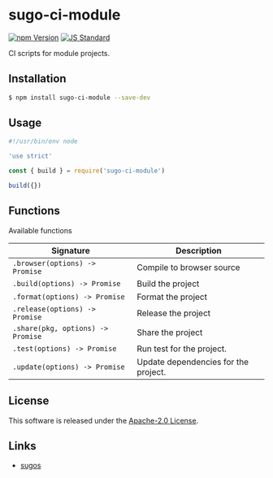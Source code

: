 sugo-ci-module
==========

<!---
This file is generated by ape-tmpl. Do not update manually.
--->

<!-- Badge Start -->
<a name="badges"></a>

[![npm Version][bd_npm_shield_url]][bd_npm_url]
[![JS Standard][bd_standard_shield_url]][bd_standard_url]

[bd_repo_url]: https://github.com/realglobe-Inc/sugo-ci-module
[bd_travis_url]: http://travis-ci.org/realglobe-Inc/sugo-ci-module
[bd_travis_shield_url]: http://img.shields.io/travis/realglobe-Inc/sugo-ci-module.svg?style=flat
[bd_travis_com_url]: http://travis-ci.com/realglobe-Inc/sugo-ci-module
[bd_travis_com_shield_url]: https://api.travis-ci.com/realglobe-Inc/sugo-ci-module.svg?token=
[bd_license_url]: https://github.com/realglobe-Inc/sugo-ci-module/blob/master/LICENSE
[bd_codeclimate_url]: http://codeclimate.com/github/realglobe-Inc/sugo-ci-module
[bd_codeclimate_shield_url]: http://img.shields.io/codeclimate/github/realglobe-Inc/sugo-ci-module.svg?style=flat
[bd_codeclimate_coverage_shield_url]: http://img.shields.io/codeclimate/coverage/github/realglobe-Inc/sugo-ci-module.svg?style=flat
[bd_gemnasium_url]: https://gemnasium.com/realglobe-Inc/sugo-ci-module
[bd_gemnasium_shield_url]: https://gemnasium.com/realglobe-Inc/sugo-ci-module.svg
[bd_npm_url]: http://www.npmjs.org/package/sugo-ci-module
[bd_npm_shield_url]: http://img.shields.io/npm/v/sugo-ci-module.svg?style=flat
[bd_standard_url]: http://standardjs.com/
[bd_standard_shield_url]: https://img.shields.io/badge/code%20style-standard-brightgreen.svg

<!-- Badge End -->


<!-- Description Start -->
<a name="description"></a>

CI scripts for module projects.

<!-- Description End -->


<!-- Overview Start -->
<a name="overview"></a>



<!-- Overview End -->


<!-- Sections Start -->
<a name="sections"></a>

<!-- Section from "doc/guides/01.Installation.md.hbs" Start -->

<a name="section-doc-guides-01-installation-md"></a>

Installation
-----

```bash
$ npm install sugo-ci-module --save-dev
```


<!-- Section from "doc/guides/01.Installation.md.hbs" End -->

<!-- Section from "doc/guides/02.Usage.md.hbs" Start -->

<a name="section-doc-guides-02-usage-md"></a>

Usage
---------

```javascript
#!/usr/bin/env node

'use strict'

const { build } = require('sugo-ci-module')

build({})


```


<!-- Section from "doc/guides/02.Usage.md.hbs" End -->

<!-- Section from "doc/guides/03.Functions.md.hbs" Start -->

<a name="section-doc-guides-03-functions-md"></a>

Functions
---------

Available functions

| Signature | Description |
| ---- | ----------- |
| `.browser(options) -> Promise` | Compile to browser source |
| `.build(options) -> Promise` | Build the project |
| `.format(options) -> Promise` | Format the project |
| `.release(options) -> Promise` | Release the project |
| `.share(pkg, options) -> Promise` | Share the project |
| `.test(options) -> Promise` | Run test for the project. |
| `.update(options) -> Promise` | Update dependencies for the project. |


<!-- Section from "doc/guides/03.Functions.md.hbs" End -->


<!-- Sections Start -->


<!-- LICENSE Start -->
<a name="license"></a>

License
-------
This software is released under the [Apache-2.0 License](https://github.com/realglobe-Inc/sugo-ci-module/blob/master/LICENSE).

<!-- LICENSE End -->


<!-- Links Start -->
<a name="links"></a>

Links
------

+ [sugos][sugos_url]

[sugos_url]: https://github.com/realglobe-Inc/sugos

<!-- Links End -->

